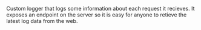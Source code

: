 Custom logger that logs some information about each request it recieves. It exposes an endpoint on the server so it is easy for anyone to retieve the latest log data from the web.